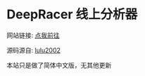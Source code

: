 <h1>DeepRacer 线上分析器</h1>
<p>网站链接: <a href="https://deepracer.lijinhong.cn/">点我前往</a></p>
<p>源码源自: <a href="https://github.com/lulu2002/DeepRacerAnalytics/">lulu2002</a></p>
<p>本站只是做了简体中文版，无其他更新</p>
